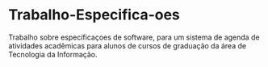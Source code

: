 # Trabalho-Especifica-oes
Trabalho sobre especificaçoes de software, para um sistema de agenda de atividades acadêmicas para alunos de cursos de graduação da área de Tecnologia da Informação.
